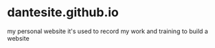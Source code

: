 # dantesite.github.io

my personal website
it's used to record my work
and training to build a website
